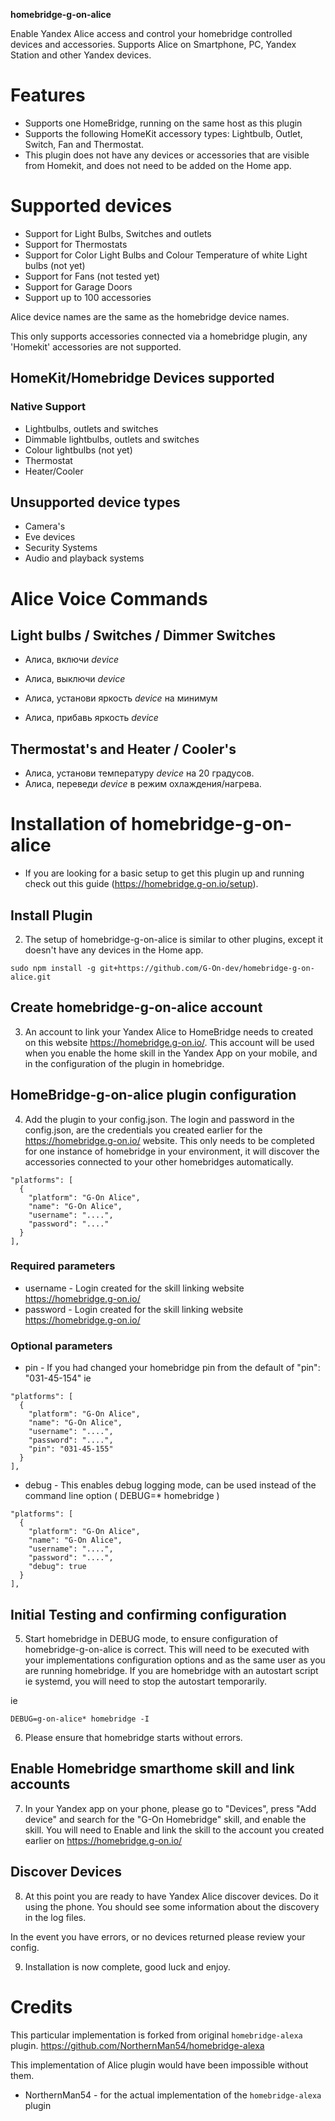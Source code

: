 **homebridge-g-on-alice**

Enable Yandex Alice access and control your homebridge controlled devices and accessories. Supports Alice on Smartphone, PC, Yandex Station and other Yandex devices.

# Features

* Supports one HomeBridge, running on the same host as this plugin
* Supports the following HomeKit accessory types: Lightbulb, Outlet, Switch, Fan and Thermostat.
* This plugin does not have any devices or accessories that are visible from Homekit, and does not need to be added on the Home app.

# Supported devices

* Support for Light Bulbs, Switches and outlets
* Support for Thermostats
* Support for Color Light Bulbs and Colour Temperature of white Light bulbs (not yet)
* Support for Fans (not tested yet)
* Support for Garage Doors
* Support up to 100 accessories

Alice device names are the same as the homebridge device names.

This only supports accessories connected via a homebridge plugin, any 'Homekit' accessories are not supported.

## HomeKit/Homebridge Devices supported

### Native Support

* Lightbulbs, outlets and switches
* Dimmable lightbulbs, outlets and switches
* Colour lightbulbs (not yet)
* Thermostat
* Heater/Cooler

## Unsupported device types

* Camera's
* Eve devices
* Security Systems
* Audio and playback systems

# Alice Voice Commands

## Light bulbs / Switches / Dimmer Switches

* Алиса, включи *device*
* Алиса, выключи *device*

* Алиса, установи яркость *device* на минимум
* Алиса, прибавь яркость *device* 

## Thermostat's and Heater / Cooler's

* Алиса, установи температуру *device* на 20 градусов.
* Алиса, переведи *device* в режим охлаждения/нагрева.

# Installation of homebridge-g-on-alice

* If you are looking for a basic setup to get this plugin up and running check out this guide (https://homebridge.g-on.io/setup).

## Install Plugin

2. The setup of homebridge-g-on-alice is similar to other plugins, except it doesn't have any devices in the Home app.

```
sudo npm install -g git+https://github.com/G-On-dev/homebridge-g-on-alice.git
```

## Create homebridge-g-on-alice account

3. An account to link your Yandex Alice to HomeBridge needs to created on this website https://homebridge.g-on.io/.  This account will be used when you enable the home skill in the Yandex App on your mobile, and in the configuration of the plugin in homebridge.


## HomeBridge-g-on-alice plugin configuration

4. Add the plugin to your config.json.  The login and password in the config.json, are the credentials you created earlier for the https://homebridge.g-on.io/ website.  This only needs to be completed for one instance of homebridge in your environment, it will discover the accessories connected to your other homebridges automatically.

```
"platforms": [
  {
    "platform": "G-On Alice",
    "name": "G-On Alice",
    "username": "....",
    "password": "...."
  }
],
```

### Required parameters

* username - Login created for the skill linking website https://homebridge.g-on.io/
* password - Login created for the skill linking website https://homebridge.g-on.io/

### Optional parameters

* pin - If you had changed your homebridge pin from the default of "pin": "031-45-154" ie

```
"platforms": [
  {
    "platform": "G-On Alice",
    "name": "G-On Alice",
    "username": "....",
    "password": "....",
    "pin": "031-45-155"
  }
],
```

* debug - This enables debug logging mode, can be used instead of the command line option ( DEBUG=* homebridge )

```
"platforms": [
  {
    "platform": "G-On Alice",
    "name": "G-On Alice",
    "username": "....",
    "password": "....",
    "debug": true
  }
],
```


## Initial Testing and confirming configuration

5. Start homebridge in DEBUG mode, to ensure configuration of homebridge-g-on-alice is correct.  This will need to be executed with your implementations configuration options and as the same user as you are running homebridge. If you are homebridge with an autostart script ie systemd, you will need to stop the autostart temporarily.

ie
```
DEBUG=g-on-alice* homebridge -I
```

6. Please ensure that homebridge starts without errors.


## Enable Homebridge smarthome skill and link accounts

7. In your Yandex app on your phone, please go to "Devices", press "Add device" and search for the "G-On Homebridge" skill, and enable the skill.  You will need to Enable and link the skill to the account you created earlier on https://homebridge.g-on.io/

## Discover Devices

8. At this point you are ready to have Yandex Alice discover devices. Do it using the phone.
You should see some information about the discovery in the log files.

In the event you have errors, or no devices returned please review your config.

9. Installation is now complete, good luck and enjoy.


# Credits

This particular implementation is forked from original `homebridge-alexa` plugin.
https://github.com/NorthernMan54/homebridge-alexa

This implementation of Alice plugin would have been impossible without them.

* NorthernMan54 - for the actual implementation of the `homebridge-alexa` plugin
